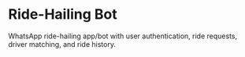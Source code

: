 # Ride-Hailing Bot
WhatsApp ride-hailing app/bot with user authentication, ride requests, driver matching, and ride history.
